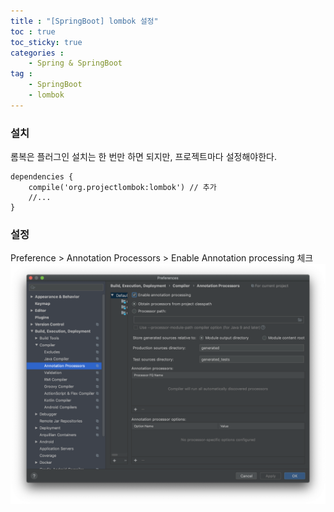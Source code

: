```yaml
---
title : "[SpringBoot] lombok 설정"
toc : true
toc_sticky: true
categories :
    - Spring & SpringBoot
tag :
    - SpringBoot
    - lombok
---
```


### 설치
롬복은 플러그인 설치는 한 번만 하면 되지만, 프로젝트마다 설정해야한다.

```
dependencies {
    compile('org.projectlombok:lombok') // 추가
    //...
}
```

### 설정

Preference > Annotation Processors > Enable Annotation processing 체크
![screenshot](/assets/images/2020-07-09_2.47.28.png)
